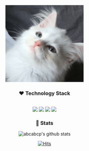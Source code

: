 
<div align="center">

<img src="img/conan.gif" width="250">

### ❤ Technology Stack

<br />
<img src="https://img.shields.io/badge/HTML5-E34F26?style=flat-square&logo=HTML5&logoColor=white"/></a> 
<img src="https://img.shields.io/badge/CSS3-1572B6?style=flat-square&logo=CSS3&logoColor=white"/></a> 
<img src="https://img.shields.io/badge/JavaScript-F7DF1E?style=flat-square&logo=JavaScript&logoColor=white"/></a>
<img src="https://img.shields.io/badge/react-61DAFB?style=flat-square&logo=react&logoColor=black">

<br />

### 🧡 Stats

![abcabcp's github stats](https://github-readme-stats.vercel.app/api?username=abcabcp&show_icons=true&theme=react&show_icons=true)

[![Hits](https://hits.seeyoufarm.com/api/count/incr/badge.svg?url=https%3A%2F%2Fgithub.com%2Fabcabcp%2Fhit-counter&count_bg=%23EBD5D5&title_bg=%23685454&icon=youtubegaming.svg&icon_color=%23EA8A8A&title=hits&edge_flat=false)](https://github.com/abcabcp)

</div>
